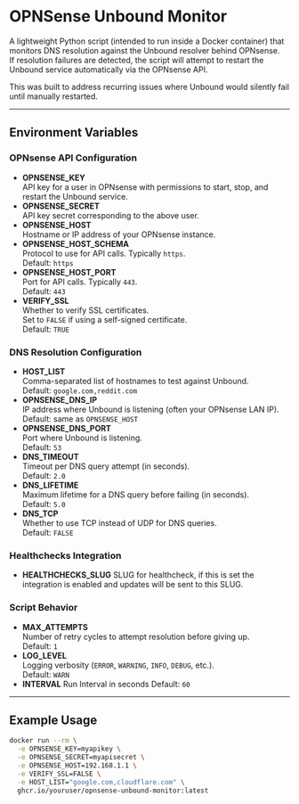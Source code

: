 # OPNSense Unbound Monitor

A lightweight Python script (intended to run inside a Docker container) that monitors DNS resolution against the Unbound resolver behind OPNsense.  
If resolution failures are detected, the script will attempt to restart the Unbound service automatically via the OPNsense API.

This was built to address recurring issues where Unbound would silently fail until manually restarted.

---

## Environment Variables

### OPNsense API Configuration
- **OPNSENSE_KEY**  
  API key for a user in OPNsense with permissions to start, stop, and restart the Unbound service.
- **OPNSENSE_SECRET**  
  API key secret corresponding to the above user.
- **OPNSENSE_HOST**  
  Hostname or IP address of your OPNsense instance.
- **OPNSENSE_HOST_SCHEMA**  
  Protocol to use for API calls. Typically `https`.  
  Default: `https`
- **OPNSENSE_HOST_PORT**  
  Port for API calls. Typically `443`.  
  Default: `443`
- **VERIFY_SSL**  
  Whether to verify SSL certificates.  
  Set to `FALSE` if using a self-signed certificate.  
  Default: `TRUE`

### DNS Resolution Configuration
- **HOST_LIST**  
  Comma-separated list of hostnames to test against Unbound.  
  Default: `google.com,reddit.com`
- **OPNSENSE_DNS_IP**  
  IP address where Unbound is listening (often your OPNsense LAN IP).  
  Default: same as `OPNSENSE_HOST`
- **OPNSENSE_DNS_PORT**  
  Port where Unbound is listening.  
  Default: `53`
- **DNS_TIMEOUT**  
  Timeout per DNS query attempt (in seconds).  
  Default: `2.0`
- **DNS_LIFETIME**  
  Maximum lifetime for a DNS query before failing (in seconds).  
  Default: `5.0`
- **DNS_TCP**  
  Whether to use TCP instead of UDP for DNS queries.  
  Default: `FALSE`


### Healthchecks Integration 
- **HEALTHCHECKS_SLUG**
  SLUG for healthcheck, if this is set the integration is enabled and updates will be sent to this
  SLUG.

### Script Behavior
- **MAX_ATTEMPTS**  
  Number of retry cycles to attempt resolution before giving up.  
  Default: `1`
- **LOG_LEVEL**  
  Logging verbosity (`ERROR`, `WARNING`, `INFO`, `DEBUG`, etc.).  
  Default: `WARN`
- **INTERVAL**
  Run Interval in seconds
  Default: `60`

---

## Example Usage

```bash
docker run --rm \
  -e OPNSENSE_KEY=myapikey \
  -e OPNSENSE_SECRET=myapisecret \
  -e OPNSENSE_HOST=192.168.1.1 \
  -e VERIFY_SSL=FALSE \
  -e HOST_LIST="google.com,cloudflare.com" \
  ghcr.io/youruser/opnsense-unbound-monitor:latest

